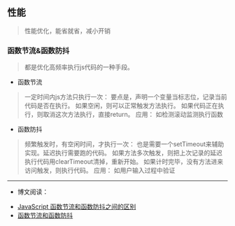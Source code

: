 ## 性能
> 性能优化，能省就省，减小开销

### 函数节流&函数防抖
> 都是优化高频率执行js代码的一种手段。

- 函数节流
> 一定时间内js方法只执行一次：
> 要点是，声明一个变量当标志位，记录当前代码是否在执行。
> 如果空闲，则可以正常触发方法执行。
> 如果代码正在执行，则取消这次方法执行，直接return。
> 应用：
> 如检测滚动监测执行函数

- 函数防抖
> 频繁触发时，有空闲时间，才执行一次：
> 也是需要一个setTimeout来辅助实现。延迟执行需要跑的代码。
> 如果方法多次触发，则把上次记录的延迟执行代码用clearTimeout清掉，重新开始。
> 如果计时完毕，没有方法进来访问触发，则执行代码。
> 应用：
> 如用户输入过程中验证



***
- 博文阅读：
* [JavaScript 函数节流和函数防抖之间的区别](https://juejin.im/entry/58a3911b570c35006cdc2d6a)
* [函数节流和函数防抖](http://fengxu.ink/2018/04/11/函数节流和函数防抖/)